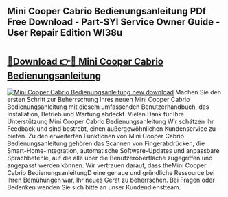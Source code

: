 ## Mini Cooper Cabrio Bedienungsanleitung PDf Free Download - Part-SYl Service Owner Guide - User Repair Edition WI38u

# <h2><a href="http://df50tm0.blite.top/?on=Mini+Cooper+Cabrio+Bedienungsanleitung">🔗Download 👉🔴 Mini Cooper Cabrio Bedienungsanleitung</a></h2>

[![Mini Cooper Cabrio Bedienungsanleitung new download](https://i.imgur.com/lujVjoI.png)](http://df50tm0.blite.top/?on=Mini+Cooper+Cabrio+Bedienungsanleitung)
Machen Sie den ersten Schritt zur Beherrschung Ihres neuen Mini Cooper Cabrio Bedienungsanleitung mit diesem umfassenden Benutzerhandbuch, das Installation, Betrieb und Wartung abdeckt. Vielen Dank für Ihre Unterstützung Mini Cooper Cabrio Bedienungsanleitung Wir schätzen Ihr Feedback und sind bestrebt, einen außergewöhnlichen Kundenservice zu bieten. Zu den erweiterten Funktionen von Mini Cooper Cabrio Bedienungsanleitung gehören das Scannen von Fingerabdrücken, die Smart-Home-Integration, automatische Software-Updates und anpassbare Sprachbefehle, auf die alle über die Benutzeroberfläche zugegriffen und angepasst werden können. Wir vertrauen darauf, dass theMini Cooper Cabrio BedienungsanleitungD eine genaue und gründliche Ressource bei Ihren Bemühungen war, Ihr neues Gerät zu beherrschen. Bei Fragen oder Bedenken wenden Sie sich bitte an unser Kundendienstteam.
